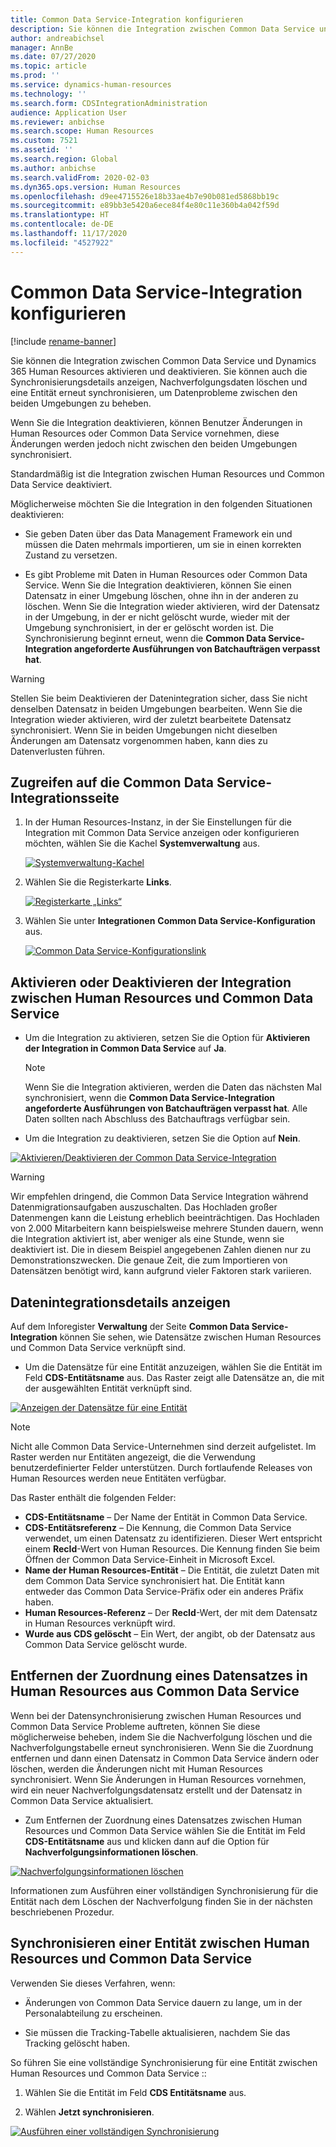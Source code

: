 ```yaml
---
title: Common Data Service-Integration konfigurieren
description: Sie können die Integration zwischen Common Data Service und Dynamics 365 Human Resources aktivieren und deaktivieren. Sie können auch die Synchronisierungsdetails anzeigen, Nachverfolgungsdaten löschen und eine Entität erneut synchronisieren, um Datenprobleme zwischen den beiden Umgebungen zu beheben.
author: andreabichsel
manager: AnnBe
ms.date: 07/27/2020
ms.topic: article
ms.prod: ''
ms.service: dynamics-human-resources
ms.technology: ''
ms.search.form: CDSIntegrationAdministration
audience: Application User
ms.reviewer: anbichse
ms.search.scope: Human Resources
ms.custom: 7521
ms.assetid: ''
ms.search.region: Global
ms.author: anbichse
ms.search.validFrom: 2020-02-03
ms.dyn365.ops.version: Human Resources
ms.openlocfilehash: d9ee4715526e18b33ae4b7e90b081ed5868bb19c
ms.sourcegitcommit: e89bb3e5420a6ece84f4e80c11e360b4a042f59d
ms.translationtype: HT
ms.contentlocale: de-DE
ms.lasthandoff: 11/17/2020
ms.locfileid: "4527922"
---
```

# <a name="configure-common-data-service-integration"></a>Common Data Service-Integration konfigurieren

[!include [rename-banner](~/includes/cc-data-platform-banner.md)]

Sie können die Integration zwischen Common Data Service und Dynamics 365 Human Resources aktivieren und deaktivieren. Sie können auch die Synchronisierungsdetails anzeigen, Nachverfolgungsdaten löschen und eine Entität erneut synchronisieren, um Datenprobleme zwischen den beiden Umgebungen zu beheben.

Wenn Sie die Integration deaktivieren, können Benutzer Änderungen in Human Resources oder Common Data Service vornehmen, diese Änderungen werden jedoch nicht zwischen den beiden Umgebungen synchronisiert.

Standardmäßig ist die Integration zwischen Human Resources und Common Data Service deaktiviert.

Möglicherweise möchten Sie die Integration in den folgenden Situationen deaktivieren:

- Sie geben Daten über das Data Management Framework ein und müssen die Daten mehrmals importieren, um sie in einen korrekten Zustand zu versetzen.

- Es gibt Probleme mit Daten in Human Resources oder Common Data Service. Wenn Sie die Integration deaktivieren, können Sie einen Datensatz in einer Umgebung löschen, ohne ihn in der anderen zu löschen. Wenn Sie die Integration wieder aktivieren, wird der Datensatz in der Umgebung, in der er nicht gelöscht wurde, wieder mit der Umgebung synchronisiert, in der er gelöscht worden ist. Die Synchronisierung beginnt erneut, wenn die **Common Data Service-Integration angeforderte Ausführungen von Batchaufträgen verpasst hat**.

> [!WARNING]
> Stellen Sie beim Deaktivieren der Datenintegration sicher, dass Sie nicht denselben Datensatz in beiden Umgebungen bearbeiten. Wenn Sie die Integration wieder aktivieren, wird der zuletzt bearbeitete Datensatz synchronisiert. Wenn Sie in beiden Umgebungen nicht dieselben Änderungen am Datensatz vorgenommen haben, kann dies zu Datenverlusten führen.

## <a name="access-the-common-data-service-integration-page"></a>Zugreifen auf die Common Data Service-Integrationsseite

1. In der Human Resources-Instanz, in der Sie Einstellungen für die Integration mit Common Data Service anzeigen oder konfigurieren möchten, wählen Sie die Kachel **Systemverwaltung** aus.

    [![Systemverwaltung-Kachel](./media/hr-select-system-administration.png)](./media/hr-select-system-administration.png)

2. Wählen Sie die Registerkarte **Links**.

    [![Registerkarte „Links“](./media/hr-system-administration-links.png)](./media/hr-system-administration-links.png)

3. Wählen Sie unter **Integrationen** **Common Data Service-Konfiguration** aus.

    [![Common Data Service-Konfigurationslink](./media/hr-select-common-data-service-configuration.png)](./media/hr-select-common-data-service-configuration.png)

## <a name="turn-data-integration-between-human-resources-and-common-data-service-on-or-off"></a>Aktivieren oder Deaktivieren der Integration zwischen Human Resources und Common Data Service

- Um die Integration zu aktivieren, setzen Sie die Option für **Aktivieren der Integration in Common Data Service** auf **Ja**.

    > [!NOTE]
    > Wenn Sie die Integration aktivieren, werden die Daten das nächsten Mal synchronisiert, wenn die **Common Data Service-Integration angeforderte Ausführungen von Batchaufträgen verpasst hat**. Alle Daten sollten nach Abschluss des Batchauftrags verfügbar sein.

- Um die Integration zu deaktivieren, setzen Sie die Option auf **Nein**.

[![Aktivieren/Deaktivieren der Common Data Service-Integration](./media/hr-enable-or-disable-common-data-service-integration.png)](./media/hr-enable-or-disable-common-data-service-integration.png)

> [!WARNING]
> Wir empfehlen dringend, die Common Data Service Integration während Datenmigrationsaufgaben auszuschalten. Das Hochladen großer Datenmengen kann die Leistung erheblich beeinträchtigen. Das Hochladen von 2.000 Mitarbeitern kann beispielsweise mehrere Stunden dauern, wenn die Integration aktiviert ist, aber weniger als eine Stunde, wenn sie deaktiviert ist. Die in diesem Beispiel angegebenen Zahlen dienen nur zu Demonstrationszwecken. Die genaue Zeit, die zum Importieren von Datensätzen benötigt wird, kann aufgrund vieler Faktoren stark variieren.

## <a name="view-data-integration-details"></a>Datenintegrationsdetails anzeigen

Auf dem Inforegister **Verwaltung** der Seite **Common Data Service-Integration** können Sie sehen, wie Datensätze zwischen Human Resources und Common Data Service verknüpft sind.

- Um die Datensätze für eine Entität anzuzeigen, wählen Sie die Entität im Feld **CDS-Entitätsname** aus. Das Raster zeigt alle Datensätze an, die mit der ausgewählten Entität verknüpft sind.

[![Anzeigen der Datensätze für eine Entität](./media/hr-common-data-service-configuration-view-entity.png)](./media/hr-common-data-service-configuration-view-entity.png)

> [!NOTE]
> Nicht alle Common Data Service-Unternehmen sind derzeit aufgelistet. Im Raster werden nur Entitäten angezeigt, die die Verwendung benutzerdefinierter Felder unterstützen. Durch fortlaufende Releases von Human Resources werden neue Entitäten verfügbar.

Das Raster enthält die folgenden Felder:

- **CDS-Entitätsname** – Der Name der Entität in Common Data Service.
- **CDS-Entitätsreferenz** – Die Kennung, die Common Data Service verwendet, um einen Datensatz zu identifizieren. Dieser Wert entspricht einem **RecId**-Wert von Human Resources. Die Kennung finden Sie beim Öffnen der Common Data Service-Einheit in Microsoft Excel.
- **Name der Human Resources-Entität** – Die Entität, die zuletzt Daten mit dem Common Data Service synchronisiert hat. Die Entität kann entweder das Common Data Service-Präfix oder ein anderes Präfix haben.
- **Human Resources-Referenz** – Der **RecId**-Wert, der mit dem Datensatz in Human Resources verknüpft wird.
- **Wurde aus CDS gelöscht** – Ein Wert, der angibt, ob der Datensatz aus Common Data Service gelöscht wurde.

## <a name="remove-the-association-of-a-record-in-human-resources-from-common-data-service"></a>Entfernen der Zuordnung eines Datensatzes in Human Resources aus Common Data Service

Wenn bei der Datensynchronisierung zwischen Human Resources und Common Data Service Probleme auftreten, können Sie diese möglicherweise beheben, indem Sie die Nachverfolgung löschen und die Nachverfolgungstabelle erneut synchronisieren. Wenn Sie die Zuordnung entfernen und dann einen Datensatz in Common Data Service ändern oder löschen, werden die Änderungen nicht mit Human Resources synchronisiert. Wenn Sie Änderungen in Human Resources vornehmen, wird ein neuer Nachverfolgungsdatensatz erstellt und der Datensatz in Common Data Service aktualisiert.

- Zum Entfernen der Zuordnung eines Datensatzes zwischen Human Resources und Common Data Service wählen Sie die Entität im Feld **CDS-Entitätsname** aus und klicken dann auf die Option für **Nachverfolgungsinformationen löschen**.

[![Nachverfolgungsinformationen löschen](./media/hr-common-data-service-configuration-clear-tracking.png)](./media/hr-common-data-service-configuration-clear-tracking.png)

Informationen zum Ausführen einer vollständigen Synchronisierung für die Entität nach dem Löschen der Nachverfolgung finden Sie in der nächsten beschriebenen Prozedur.

## <a name="sync-an-entity-between-human-resources-and-common-data-service"></a>Synchronisieren einer Entität zwischen Human Resources und Common Data Service

Verwenden Sie dieses Verfahren, wenn:

- Änderungen von Common Data Service dauern zu lange, um in der Personalabteilung zu erscheinen.

- Sie müssen die Tracking-Tabelle aktualisieren, nachdem Sie das Tracking gelöscht haben.

So führen Sie eine vollständige Synchronisierung für eine Entität zwischen Human Resources und Common Data Service ::

1. Wählen Sie die Entität im Feld **CDS Entitätsname** aus.

2. Wählen **Jetzt synchronisieren**.

[![Ausführen einer vollständigen Synchronisierung](./media/hr-common-data-service-configuration-sync-now.png)](./media/hr-common-data-service-configuration-sync-now.png)


